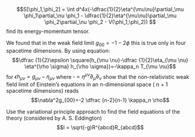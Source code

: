 

$$S[\phi_1,\phi_2] = \int d^4x(-\dfrac{1}{2}\eta^{\mu\nu}\partial_\mu \phi_1\partial_\nu \phi_1 - \dfrac{1}{2}\eta^{\mu\nu}\partial_\mu \phi_2\partial_\nu \phi_2 - V(\phi_1,\phi_2)) $$
find its energy-momentum tensor.



We found that in the weak field limit $g_{00}=-1-2\phi$ this is true only in four spacetime dimensions. By using
equation:
$$\dfrac {1}{2}\epsilon \square(h_{\mu \nu}-\dfrac {1}{2}\eta_{\mu \nu} \eta^{\rho \sigma} h_{\rho \sigma})=-\kappa_n T_{\mu \nu}$$
for $\epsilon h_{\mu \nu} = g_{\mu\nu} - \eta_{\mu\nu}$ where $\square = \eta^{\mu \nu}\partial_{\mu}\partial_{\nu}$ show that the non-relativistic weak field limit of Einstein’s equations in an
n-dimensional space ( n + 1 spacetime dimensions) reads $$\nabla^2g_{00}=-2 \dfrac {n-2}{n-1} \kappa_n \rho$$


Use the variational principle approach to find the field equations of the theory (considered by A. S. Eddington)
$$l = \sqrt(-g)R^{abcd}R_{abcd}$$
